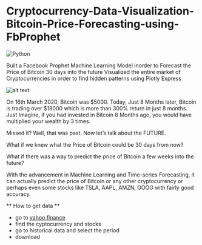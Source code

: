 # Cryptocurrency-Data-Visualization-Bitcoin-Price-Forecasting-using-FbProphet

![Python](https://img.shields.io/badge/Python-3.8-blueviolet)

Built a Facebook Prophet Machine Learning Model inorder to Forecast the Price of Bitcoin 30 days into the future
Visualized the entire market of Cryptocurrencies in order to find hidden patterns using Plotly Express

![alt text](https://assets.entrepreneur.com/content/3x2/2000/20191217200727-6Crypto.jpeg?width=700&crop=2:1)

On 16th March 2020, Bitcoin was $5000. Today, Just 8 Months later, Bitcoin is trading over $18000 which is more than 300% return in just 8 months. Just Imagine, if you had invested in Bitcoin 8 Months ago, you would have multiplied your wealth by 3 times.



Missed it? Well, that was past. Now let’s talk about the FUTURE.



What if we knew what the Price of Bitcoin could be 30 days from now?

What if there was a way to predict the price of Bitcoin a few weeks into the future?

With the advancement in Machine Learning and Time-series Forecasting, it can actually predict the price of Bitcoin or any other cryptocurrency or perhaps even some stocks like TSLA, AAPL, AMZN, GOOG with fairly good accuracy.

** How to get data ** 
- go to [yahoo finance](https://in.finance.yahoo.com/cryptocurrencies)
- find the cyptocurrency and stocks 
- go to historical data and select the period 
- download
